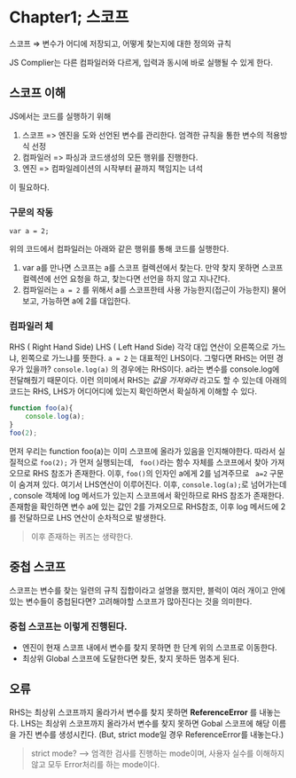 # Chapter1; 스코프
스코프 ⇒ 변수가 어디에 저장되고, 어떻게 찾는지에 대한 정의와 규칙

JS Complier는 다른 컴파일러와 다르게, 입력과 동시에 바로 실행될 수 있게 한다.

## 스코프 이해
JS에서는 코드를 실행하기 위해
1. 스코프 => 엔진을 도와 선언된 변수를 관리한다. 엄격한 규칙을 통한 변수의 적용방식 선정
2. 컴파일러 => 파싱과 코드생성의 모든 행위를 진행한다.
3. 엔진 => 컴파일레이션의 시작부터 끝까지 책임지는 녀석

이 필요하다.
### 구문의 작동
```
var a = 2;
```
위의 코드에서 컴파일러는 아래와 같은 행위를 통해 코드를 실행한다.
1. var a를 만나면 스코프는 a를 스코프 컬렉션에서 찾는다. 만약 찾지 못하면 스코프 컬렉션에 선언 요청을 하고, 찾는다면 선언을 하지 않고 지나간다.
2.  컴파일러는 ``` a = 2 ``` 를 위해서 a를 스코프한테 사용 가능한지(접근이 가능한지) 물어보고, 가능하면 a에 2를 대입한다.

### 컴파일러 체
RHS ( Right Hand Side)
LHS ( Left Hand Side)
각각 대입 연산이 오른쪽으로 가느냐, 왼쪽으로 가느냐를 뜻한다.
``` a = 2 ``` 는 대표적인 LHS이다. 그렇다면 RHS는 어떤 경우가 있을까?
``` console.log(a) ``` 의 경우에는 RHS이다. a라는 변수를 console.log에 전달해줬기 때문이다.
이런 의미에서 RHS는 *값을 가져와라* 라고도 할 수 있는데 아래의 코드는 RHS, LHS가 어디어디에 있는지 확인하면서 확실하게 이해할 수 있다.

```javascript
function foo(a){
	console.log(a);
}
foo(2);
```
먼저 우리는 function foo(a)는 이미 스코프에 올라가 있음을 인지해야한다.
따라서 실질적으로 ``` foo(2); ``` 가 먼저 실행되는데, ``` foo()```라는 함수 자체를 스코프에서 찾아 가져오므로 RHS 참조가 존재한다.
이후, ```foo()```의 인자인 a에게 2를 넘겨주므로 ``` a=2``` 구문이 숨겨져 있다. 
여기서 LHS연산이 이루어진다.
이후, ``` console.log(a); ```로 넘어가는데 , console 객체에 log 메서드가 있는지 스코프에서 확인하므로 RHS 참조가 존재한다.
존재함을 확인하면 변수 a에 있는 값인 2를 가져오므로 RHS참조, 이후 log 메서드에 2를 전달하므로 LHS 연산이 순차적으로 발생한다.

> 이후 존재하는 퀴즈는 생략한다.


## 중첩 스코프
스코프는 변수를 찾는 일련의 규칙 집합이라고 설명을 했지만, 블럭이 여러 개이고 안에 있는 변수들이 중첩된다면? 고려해야할 스코프가 많아진다는 것을 의미한다.

### 중첩 스코프는 이렇게 진행된다. 
 - 엔진이 현재 스코프 내에서 변수를 찾지 못하면 한 단계 위의 스코프로 이동한다.
 - 최상위 Global 스코프에 도달한다면 찾든, 찾지 못하든 멈추게 된다.



## 오류
RHS는 최상위 스코프까지 올라가서 변수를 찾지 못하면 **ReferenceError** 를 내놓는다.
LHS는 최상위 스코프까지 올라가서 변수를 찾지 못하면 Gobal 스코프에 해당 이름을 가진 변수를 생성시킨다. (But, strict mode일 경우 ReferenceError를 내놓는다.)
>strict mode?  --> 엄격한 검사를 진행하는 mode이며, 사용자 실수를 이해하지 않고 모두 Error처리를 하는 mode이다.

